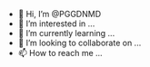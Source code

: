 - 👋 Hi, I’m @PGGDNMD
- 👀 I’m interested in ...
- 🌱 I’m currently learning ...
- 💞️ I’m looking to collaborate on ...
- 📫 How to reach me ...

<!---
PGGDNMD/PGGDNMD is a ✨ special ✨ repository because its `README.md` (this file) appears on your GitHub profile.
You can click the Preview link to take a look at your changes.
--->

